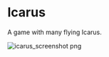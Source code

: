 Icarus
========

A game with many flying Icarus.

![icarus_screenshot png](https://github.com/janewang/icarus/raw/master/public/images/icarus_screenshot.png)
